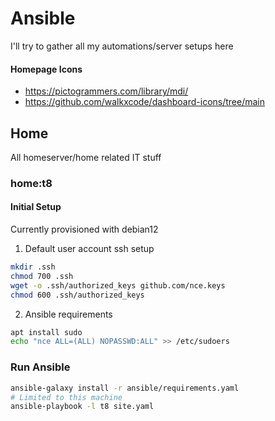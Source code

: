 # Ansible
I'll try to gather all my automations/server setups here

#### Homepage Icons
* https://pictogrammers.com/library/mdi/
* https://github.com/walkxcode/dashboard-icons/tree/main

## Home
All homeserver/home related IT stuff

### home:t8

#### Initial Setup
Currently provisioned with debian12

1. Default user account ssh setup
```bash
mkdir .ssh
chmod 700 .ssh
wget -o .ssh/authorized_keys github.com/nce.keys
chmod 600 .ssh/authorized_keys
```
2. Ansible requirements
```bash
apt install sudo
echo "nce ALL=(ALL) NOPASSWD:ALL" >> /etc/sudoers
```

### Run Ansible
```bash
ansible-galaxy install -r ansible/requirements.yaml
# Limited to this machine
ansible-playbook -l t8 site.yaml
```
